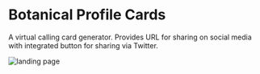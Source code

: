 # Botanical Profile Cards

A virtual calling card generator. Provides URL for sharing on social media with integrated button for sharing via Twitter.


![landing page](https://github.com/kaylacrane/botanical-profile-cards/blob/master/botanical-profile-cards-landing.JPG)
